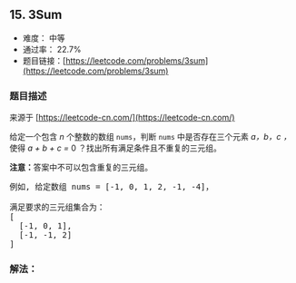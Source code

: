 ## 15. 3Sum

- 难度： 中等
- 通过率： 22.7%
- 题目链接：[https://leetcode.com/problems/3sum](https://leetcode.com/problems/3sum)


### 题目描述

来源于 [https://leetcode-cn.com/](https://leetcode-cn.com/)

<p>给定一个包含 <em>n</em> 个整数的数组&nbsp;<code>nums</code>，判断&nbsp;<code>nums</code>&nbsp;中是否存在三个元素 <em>a，b，c ，</em>使得&nbsp;<em>a + b + c = </em>0 ？找出所有满足条件且不重复的三元组。</p>

<p><strong>注意：</strong>答案中不可以包含重复的三元组。</p>

<pre>例如, 给定数组 nums = [-1, 0, 1, 2, -1, -4]，

满足要求的三元组集合为：
[
  [-1, 0, 1],
  [-1, -1, 2]
]
</pre>


### 解法：